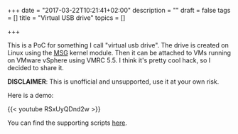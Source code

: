 +++
date = "2017-03-22T10:21:41+02:00"
description = ""
draft = false
tags = []
title = "Virtual USB drive"
topics = []

+++

This is a PoC for something I call "virtual usb drive". The drive is created on Linux using the
[MSG](https://www.kernel.org/doc/Documentation/usb/mass-storage.txt) kernel module.
Then it can be attached to VMs running on VMware vSphere using VMRC 5.5. I think it's pretty cool hack, so I decided
to share it. 

**DISCLAIMER**: This is unofficial and unsupported, use it at your own risk.

Here is a demo:

{{< youtube RSxUyQDnd2w >}}

You can find the supporting scripts [here](https://gist.github.com/rgerganov/df442733da54ad104bf03d81355a845e).

